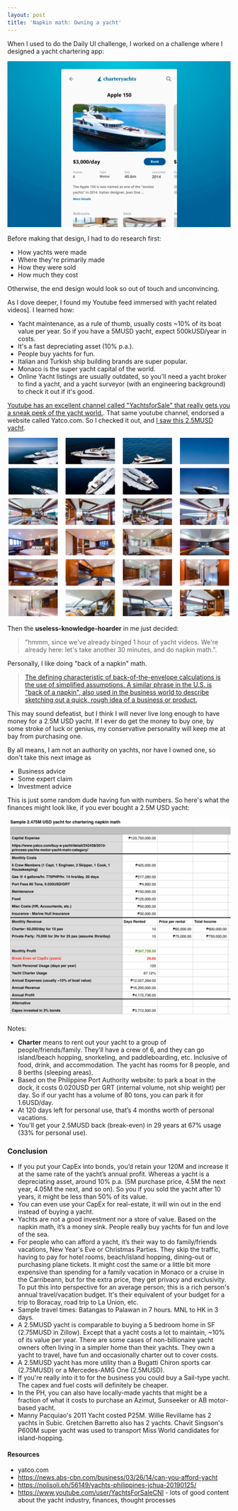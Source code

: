 ```yaml
---
layout: post
title: 'Napkin math: Owning a yacht'
---
```


When I used to do the Daily UI challenge, I worked on a challenge where I designed a yacht chartering app:

![](/img/blog/napkin-app.png)

Before making that design, I had to do research first:

- How yachts were made
- Where they're primarily made
- How they were sold
- How much they cost

Otherwise, the end design would look so out of touch and unconvincing.

As I dove deeper, I found my Youtube feed immersed with yacht related videos]. I learned how:

- Yacht maintenance, as a rule of thumb, usually costs ~10% of its boat value per year. So if you have a 5MUSD yacht, expect 500kUSD/year in costs.
- It's a fast depreciating asset (10% p.a.).
- People buy yachts for fun.
- Italian and Turkish ship building brands are super popular.
- Monaco is the super yacht capital of the world.
- Online Yacht listings are usually outdated, so you'll need a yacht broker to find a yacht, and a yacht surveyor (with an engineering background) to check it out if it's good.

[Youtube has an excellent channel called "YachtsforSale" that really gets you a sneak peek of the yacht world.](https://www.youtube.com/user/YachtsForSaleCNI). That same youtube channel, endorsed a website called Yatco.com. So I checked it out, and [I saw this 2.5MUSD yacht](https://www.yatco.com/buy-a-yacht/detail/242458/2010-princess-yachts-motor-yacht-main-category/).

![](/img/blog/napkin-princess-yacht.png)

Then the **useless-knowledge-hoarder** in me just decided:

> "hmmm, since we've already binged 1 hour of yacht videos. We're already here: let's take another 30 minutes, and do napkin math.". 

Personally, I like doing "back of a napkin" math.

> [The defining characteristic of back-of-the-envelope calculations is the use of simplified assumptions. A similar phrase in the U.S. is "back of a napkin", also used in the business world to describe sketching out a quick, rough idea of a business or product.](https://en.wikipedia.org/wiki/Back-of-the-envelope_calculation)

This may sound defeatist, but I think I will never live long enough to have money for a 2.5M USD yacht. If I ever do get the money to buy one, by some stroke of luck or genius, my conservative personality will keep me at bay from purchasing one. 

By all means, I am not an authority on yachts, nor have I owned one, so don't take this next image as

- Business advice
- Some expert claim
- Investment advice

This is just some random dude having fun with numbers. So here's what the finances might look like, if you ever bought a 2.5M USD yacht:

![](/img/blog/napkin-math-yacht-plan.png)

Notes:

- **Charter** means to rent out your yacht to a group of people/friends/family. They'll have a crew of 6, and they can go island/beach hopping, snorkeling, and paddleboarding, etc. Inclusive of food, drink, and accommodation. The yacht has rooms for 8 people, and 8 berths (sleeping areas).
- Based on the Philippine Port Authority website: to park a boat in the dock, it costs 0.020USD per GRT (internal volume, not ship weight) per day. So if our yacht has a volume of 80 tons, you can park it for 1.6USD/day.
- At 120 days left for personal use, that’s 4 months worth of personal vacations.
- You'll get your 2.5MUSD back (break-even) in 29 years at 67% usage (33% for personal use).

### Conclusion

- If you put your CapEx into bonds, you’d retain your 120M and increase it at the same rate of the yacht’s annual profit. Whereas a yacht is a depreciating asset, around 10% p.a. (5M purchase price, 4.5M the next year, 4.05M the next, and so on). So you if you sold the yacht after 10 years, it might be less than 50% of its value. 
- You can even use your CapEx for real-estate, it will win out in the end instead of buying a yacht.
- Yachts are not a good investment nor a store of value. Based on the napkin math, it’s a money sink. People really buy yachts for fun and love of the sea.
- For people who can afford a yacht, it’s their way to do family/friends vacations, New Year's Eve or Christmas Parties. They skip the traffic, having to pay for hotel rooms, beach/island hopping, dining-out or purchasing plane tickets. It might cost the same or a little bit more expensive than spending for a family vacation in Monaco or a cruise in the Carribeann, but for the extra price, they get privacy and exclusivity. To put this into perspective for an average person; this is a rich person's annual travel/vacation budget. It's their equivalent of your budget for a trip to Boracay, road trip to La Union, etc.
- Sample travel times: Batangas to Palawan in 7 hours. MNL to HK in 3 days.
- A 2.5MUSD yacht is comparable to buying a 5 bedroom home in SF (2.75MUSD in Zillow). Except that a yacht costs a lot to maintain, ~10% of its value per year. There are some cases of non-billionaire yacht owners often living in a simpler home than their yachts. They own a yacht to travel, have fun and occasionally charter out to cover costs.
- A 2.5MUSD yacht has more utility than a Bugatti Chiron sports car (2.75MUSD) or a Mercedes-AMG One (2.5MUSD).	
- If you're really into it to for the business you could buy a Sail-type yacht. The capex and fuel costs will definitely be cheaper.
- In the PH, you can also have locally-made yachts that might be a fraction of what it costs to purchase an Azimut, Sunseeker or AB motor-based yacht.	
- Manny Pacquiao's 2011 Yacht costed P25M. Willie Revillame has 2 yachts in Subic. Gretchen Barretto also has 2 yachts. Chavit Singson's P600M super yacht was used to transport Miss World candidates for island-hopping.

#### Resources

- yatco.com
- https://news.abs-cbn.com/business/03/26/14/can-you-afford-yacht
- https://nolisoli.ph/56149/yachts-philippines-jchua-20190125/	
- https://www.youtube.com/user/YachtsForSaleCNI - lots of good content about the yacht industry, finances, thought processes
